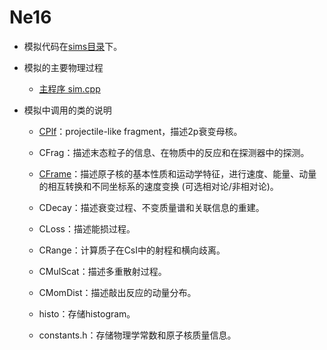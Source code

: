 # Ne16

* 模拟代码在[sims目录](https://github.com/jinyuyuyu/multi-body_decay_simulation/tree/master/Ne16/sims)下。

* 模拟的主要物理过程

  * [主程序 sim.cpp](https://jinyuyuyu.github.io/multi-body_decay_simulation/Ne16/man/sim.html)
  
* 模拟中调用的类的说明

  * [CPlf](https://jinyuyuyu.github.io/multi-body_decay_simulation/Ne16/man/CPlf.html)：projectile-like fragment，描述2p衰变母核。
  
  * CFrag：描述末态粒子的信息、在物质中的反应和在探测器中的探测。
  
  * [CFrame](https://jinyuyuyu.github.io/multi-body_decay_simulation/Ne16/man/CFrame.html)：描述原子核的基本性质和运动学特征，进行速度、能量、动量的相互转换和不同坐标系的速度变换 (可选相对论/非相对论)。
  
  * CDecay：描述衰变过程、不变质量谱和关联信息的重建。
  
  * CLoss：描述能损过程。
  
  * CRange：计算质子在CsI中的射程和横向歧离。
  
  * CMulScat：描述多重散射过程。
  
  * CMomDist：描述敲出反应的动量分布。
  
  * histo：存储histogram。
  
  * constants.h：存储物理学常数和原子核质量信息。
